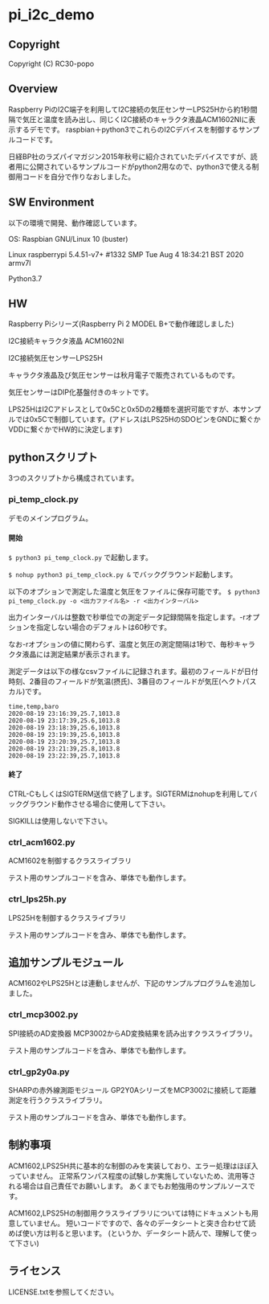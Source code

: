 # pi_i2c_demo
## Copyright
Copyright (C) RC30-popo

## Overview
Raspberry PiのI2C端子を利用してI2C接続の気圧センサーLPS25Hから約1秒間隔で気圧と温度を読み出し、同じくI2C接続のキャラクタ液晶ACM1602NIに表示するデモです。
raspbian＋python3でこれらのI2Cデバイスを制御するサンプルコードです。

日経BP社のラズパイマガジン2015年秋号に紹介されていたデバイスですが、読者用に公開されているサンプルコードがpython2用なので、python3で使える制御用コードを自分で作りなおしました。

## SW Environment
以下の環境で開発、動作確認しています。


OS: Raspbian GNU/Linux 10 (buster)

Linux raspberrypi 5.4.51-v7+ #1332 SMP Tue Aug 4 18:34:21 BST 2020 armv7l

Python3.7

## HW
Raspberry Piシリーズ(Raspberry Pi 2 MODEL B+で動作確認しました)

I2C接続キャラクタ液晶 ACM1602NI

I2C接続気圧センサーLPS25H

キャラクタ液晶及び気圧センサーは秋月電子で販売されているものです。

気圧センサーはDIP化基盤付きのキットです。

LPS25HはI2Cアドレスとして0x5Cと0x5Dの2種類を選択可能ですが、本サンプルでは0x5Cで制御しています。(アドレスはLPS25HのSDOピンをGNDに繋ぐかVDDに繋ぐかでHW的に決定します)


## pythonスクリプト
3つのスクリプトから構成されています。

### pi_temp_clock.py
デモのメインプログラム。

#### 開始

```$ python3 pi_temp_clock.py```
で起動します。

```$ nohup python3 pi_temp_clock.py &```
でバックグラウンド起動します。

以下のオプションで測定した温度と気圧をファイルに保存可能です。
```$ python3 pi_temp_clock.py -o <出力ファイル名> -r <出力インターバル>```

出力インターバルは整数で秒単位での測定データ記録間隔を指定します。-rオプションを指定しない場合のデフォルトは60秒です。

なお-rオプションの値に関わらず、温度と気圧の測定間隔は1秒で、毎秒キャラクタ液晶には測定結果が表示されます。

測定データは以下の様なcsvファイルに記録されます。最初のフィールドが日付時刻、2番目のフィールドが気温(摂氏)、3番目のフィールドが気圧(ヘクトパスカル)です。

```
time,temp,baro
2020-08-19 23:16:39,25.7,1013.8
2020-08-19 23:17:39,25.6,1013.8
2020-08-19 23:18:39,25.6,1013.8
2020-08-19 23:19:39,25.6,1013.8
2020-08-19 23:20:39,25.7,1013.8
2020-08-19 23:21:39,25.8,1013.8
2020-08-19 23:22:39,25.7,1013.8
```


#### 終了
CTRL-CもしくはSIGTERM送信で終了します。SIGTERMはnohupを利用してバックグラウンド動作させる場合に使用して下さい。

SIGKILLは使用しないで下さい。



### ctrl_acm1602.py
ACM1602を制御するクラスライブラリ

テスト用のサンプルコードを含み、単体でも動作します。

### ctrl_lps25h.py
LPS25Hを制御するクラスライブラリ

テスト用のサンプルコードを含み、単体でも動作します。

## 追加サンプルモジュール
ACM1602やLPS25Hとは連動しませんが、下記のサンプルプログラムを追加しました。

### ctrl_mcp3002.py
SPI接続のAD変換器 MCP3002からAD変換結果を読み出すクラスライブラリ。

テスト用のサンプルコードを含み、単体でも動作します。

### ctrl_gp2y0a.py
SHARPの赤外線測距モジュール GP2Y0AシリーズをMCP3002に接続して距離測定を行うクラスライブラリ。

テスト用のサンプルコードを含み、単体でも動作します。


## 制約事項
ACM1602,LPS25H共に基本的な制御のみを実装しており、エラー処理はほぼ入っていません。
正常系ワンパス程度の試験しか実施していないため、流用等される場合は自己責任でお願いします。
あくまでもお勉強用のサンプルソースです。

ACM1602,LPS25Hの制御用クラスライブラリについては特にドキュメントも用意していません。
短いコードですので、各々のデータシートと突き合わせて読めば使い方は判ると思います。
(というか、データシート読んで、理解して使って下さい)

## ライセンス
LICENSE.txtを参照してください。

